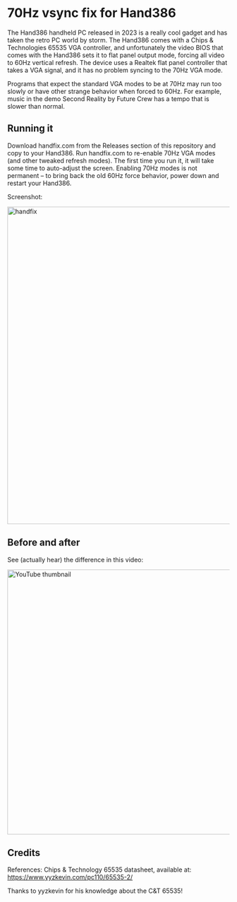 # 70Hz vsync fix for Hand386 #

The Hand386 handheld PC released in 2023 is a really cool gadget and has taken
the retro PC world by storm. The Hand386 comes with a Chips & Technologies 65535
VGA controller, and unfortunately the video BIOS that comes with the Hand386
sets it to flat panel output mode, forcing all video to 60Hz vertical refresh.
The device uses a Realtek flat panel controller that takes a VGA signal, and it
has no problem syncing to the 70Hz VGA mode.


Programs that expect the standard VGA modes to be at 70Hz may run too slowly or
have other strange behavior when forced to 60Hz. For example, music in the demo
Second Reality by Future Crew has a tempo that is slower than normal.

## Running it ##

Download handfix.com from the Releases section of this repository and copy to
your Hand386. Run handfix.com to re-enable 70Hz VGA modes (and other tweaked
refresh modes). The first time you run it, it will take some time to auto-adjust the screen.
Enabling 70Hz modes is not permanent – to bring back the old 60Hz force behavior,
power down and restart your Hand386.

Screenshot:

<img width="719" alt="handfix" src="https://github.com/polpo/hand386fix/assets/1544908/4c7c32ff-7e50-47c4-a378-6062a3103e11">

## Before and after ##

See (actually hear) the difference in this video:

[<img src="https://img.youtube.com/vi/o0BhFbuwMuM/maxresdefault.jpg" alt="YouTube thumbnail" width=600>](https://youtu.be/o0BhFbuwMuM)

## Credits ##

References: Chips & Technology 65535 datasheet, available at:
https://www.yyzkevin.com/pc110/65535-2/

Thanks to yyzkevin for his knowledge about the C&T 65535!
